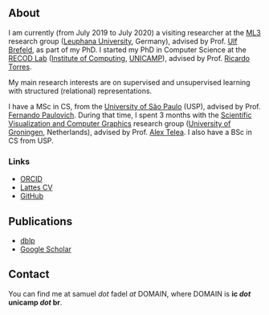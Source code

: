 ## About
I am currently (from July 2019 to July 2020) a visiting researcher at the [ML3](http://ml3.leuphana.de/) research group ([Leuphana University](https://www.leuphana.de/), Germany), advised by Prof. [Ulf Brefeld](http://ml3.leuphana.de/ulf.html), as part of my PhD.
I started my PhD in Computer Science at the [RECOD Lab](http://www.recod.ic.unicamp.br/) ([Institute of Computing](https://www.ic.unicamp.br/), [UNICAMP](https://www.unicamp.br/)), advised by Prof. [Ricardo Torres](http://www.ic.unicamp.br/~rtorres/).

My main research interests are on supervised and unsupervised learning with structured (relational) representations.

I have a MSc in CS, from the [University of São Paulo](https://www.usp.br/) (USP), advised by Prof. [Fernando Paulovich](http://sites.google.com/site/fpaulovich/).
During that time, I spent 3 months with the [Scientific Visualization and Computer Graphics](http://www.cs.rug.nl/svcg/) research group ([University of Groningen](https://www.rug.nl/), Netherlands), advised by Prof. [Alex Telea](http://www.cs.rug.nl/~alext/).
I also have a BSc in CS from USP.

### Links
* [ORCID](https://orcid.org/0000-0002-4459-4336)
* [Lattes CV](http://lattes.cnpq.br/3874774171103553)
* [GitHub](https://github.com/fadel/)

## Publications
* [dblp](https://dblp.uni-trier.de/pers/hd/f/Fadel:Samuel_G=)
* [Google Scholar](https://scholar.google.com.br/citations?user=IV7luZsAAAAJ&hl=en)

## Contact
You can find me at samuel *dot* fadel *at* DOMAIN, where DOMAIN is __ic *dot* unicamp *dot* br__.
